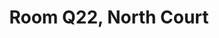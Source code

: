 ---
basin: 'No'
cudn: true
floor: Third
grade: 3
images: []
living_room: 'No'
location: North Court
name: Q22
network: Wired and Wireless
title: Room Q22, North Court
---